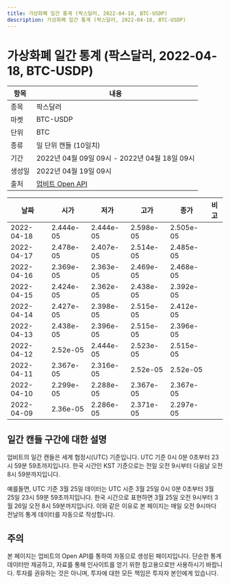 ```yaml
---
title: 가상화폐 일간 통계 (팍스달러, 2022-04-18, BTC-USDP)
description: 가상화폐 일간 통계 (팍스달러, 2022-04-18, BTC-USDP)
---
```



가상화폐 일간 통계 (팍스달러, 2022-04-18, BTC-USDP)
===

|항목|내용|
|--|--|
|종목|팍스달러|
|마켓|BTC-USDP|
|단위|BTC|
|종류|일 단위 캔들 (10일치)|
|기간|2022년 04월 09일 09시 - 2022년 04월 18일 09시|
|생성일|2022년 04월 19일 09시|
|출처|[업비트 Open API](https://docs.upbit.com)|


|날짜|시가|저가|고가|종가|비고|
|--|--|--|--|--|--|
|2022-04-18|2.444e-05|2.444e-05|2.598e-05|2.505e-05|    |
|2022-04-17|2.478e-05|2.407e-05|2.514e-05|2.485e-05|    |
|2022-04-16|2.369e-05|2.363e-05|2.469e-05|2.468e-05|    |
|2022-04-15|2.424e-05|2.362e-05|2.438e-05|2.392e-05|    |
|2022-04-14|2.427e-05|2.398e-05|2.515e-05|2.412e-05|    |
|2022-04-13|2.438e-05|2.396e-05|2.515e-05|2.396e-05|    |
|2022-04-12|2.52e-05|2.444e-05|2.523e-05|2.515e-05|    |
|2022-04-11|2.367e-05|2.316e-05|2.52e-05|2.52e-05|    |
|2022-04-10|2.299e-05|2.288e-05|2.367e-05|2.367e-05|    |
|2022-04-09|2.36e-05|2.286e-05|2.371e-05|2.297e-05|    |


일간 캔들 구간에 대한 설명
---


업비트의 일간 캔들은 세계 협정시(UTC) 기준입니다. 
UTC 기준 0시 0분 0초부터 23시 59분 59초까지입니다. 
한국 시간인 KST 기준으로는 전일 오전 9시부터 다음날 오전 8시 59분까지입니다. 


예를들면, UTC 기준 3월 25일 데이터는 UTC 시준 3월 25일 0시 0분 0초부터 3월 25일 23시 59분 59초까지입니다. 
한국 시간으로 표현하면 3월 25일 오전 9시부터 3월 26일 오전 8시 59분까지입니다. 
이와 같은 이유로 본 페이지는 매일 오전 9시마다 전날의 통계 데이터를 자동으로 작성합니다. 


주의
---


본 페이지는 업비트의 Open API를 통하여 자동으로 생성된 페이지입니다. 
단순한 통계 데이터만 제공하고, 자료를 통해 인사이트를 얻기 위한 참고용으로만 사용하시기 바랍니다. 
투자를 권유하는 것은 아니며, 투자에 대한 모든 책임은 투자자 본인에게 있습니다. 
